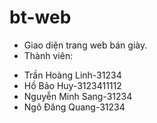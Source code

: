 # bt-web 
- Giao diện trang web bán giày.
- Thành viên:
+ Trần Hoàng Linh-31234
+ Hồ Bảo Huy-3123411112
+ Nguyễn Minh Sang-31234
+ Ngô Đăng Quang-31234
